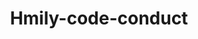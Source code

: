 ---
title: Hmily-code-conduct
keywords: Hmily-code-conduct
description: hmily development guidelines
---